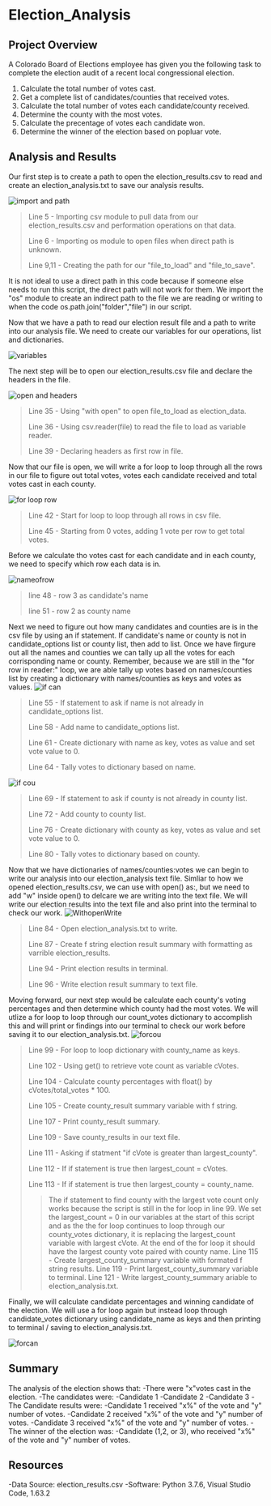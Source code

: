 # **Election_Analysis**

## **Project Overview**
A Colorado Board of Elections employee has given you the following task to complete the election audit of a recent local congressional election.

1. Calculate the total number of votes cast.
2. Get a complete list of candidates/counties that received votes.
3. Calculate the total number of votes each candidate/county received.
4. Determine the county with the most votes.
5. Calculate the precentage of votes each candidate won.
6. Determine the winner of the election based on popluar vote.

## **Analysis and Results**

Our first step is to create a path to open the election_results.csv to read and create an election_analysis.txt to save our analysis results.

![import and path](https://github.com/QQrex/Election_Analysis/blob/main/Resources/import%20and%20paths.PNG)
>Line 5 - Importing csv module to pull data from our election_results.csv and performation operations on that data.
>
>Line 6 - Importing os module to open files when direct path is unknown.
>
>Line 9,11 - Creating the path for our "file_to_load" and "file_to_save".

It is not ideal to use a direct path in this code because if someone else needs to run this script, the direct path will not work for them. We import the "os" module to create an indirect path to the file we are reading or writing to when the code os.path.join("folder","file") in our script.


Now that we have a path to read our election result file and a path to write into our analysis file. We need to create our variables for our operations, list and dictionaries.

![variables](https://github.com/QQrex/Election_Analysis/blob/main/Resources/counter%20list%20dic.PNG)

The next step will be to open our election_results.csv file and declare the headers in the file.

![open and headers](https://github.com/QQrex/Election_Analysis/blob/main/Resources/With%20open%20and%20headers.PNG)
>Line 35 - Using "with open" to open file_to_load as election_data.
>
>Line 36 - Using csv.reader(file) to read the file to load as variable reader.
>
>Line 39 - Declaring headers as first row in file.

Now that our file is open, we will write a for loop to loop through all the rows in our file to figure out total votes, votes each candidate received and total votes cast in each county.

![for loop row](https://github.com/QQrex/Election_Analysis/blob/main/Resources/for%20row%20in%20reader.PNG)
>Line 42 - Start for loop to loop through all rows in csv file.
>
>Line 45 - Starting from 0 votes, adding 1 vote per row to get total votes.

Before we calculate tho votes cast for each candidate and in each county, we need to specify which row each data is in.

![nameofrow](https://github.com/QQrex/Election_Analysis/blob/main/Resources/name%20of%20rows.PNG)
>line 48 - row 3 as candidate's name
>
>line 51 - row 2 as county name

Next we need to figure out how many candidates and counties are is in the csv file by using an if statement. If candidate's name or county is not in candidate_options list or county list, then add to list. Once we have firgure out all the names and counties we can tally up all the votes for each corrisponding name or county. Remember, because we are still in the "for row in reader:" loop, we are able tally up votes based on names/counties list by creating a dictionary with names/counties as keys and votes as values.
![if can](https://github.com/QQrex/Election_Analysis/blob/main/Resources/if%20for%20can.PNG)
>Line 55 - If statement to ask if name is not already in candidate_options list.
>
>Line 58 - Add name to candidate_options list.
>
>Line 61 - Create dictionary with name as key, votes as value and set vote value to 0.
>
>Line 64 - Tally votes to dictionary based on name.
>

![if cou](https://github.com/QQrex/Election_Analysis/blob/main/Resources/if%20for%20cou.PNG)
>Line 69 - If statement to ask if county is not already in county list.
>
>Line 72 - Add county to county list.
>
>Line 76 - Create dictionary with county as key, votes as value and set vote value to 0.
>
>Line 80 - Tally votes to dictionary based on county.

Now that we have dictionaries of names/counties:votes we can begin to write our analysis into our election_analysis text file. Simliar to how we opened election_results.csv, we can use with open() as:, but we need to add "w" inside open() to delcare we are writing into the text file. We will write our election results into the text file and also print into the terminal to check our work.
![WithopenWrite](https://github.com/QQrex/Election_Analysis/blob/main/Resources/With%20open%20write%20and%20print%20election.PNG)
>Line 84 - Open election_analysis.txt to write.
>
>Line 87 - Create f string election result summary with formatting as varrible election_results.
>
>Line 94 - Print election results in terminal.
>
>Line 96 - Write election result summary to text file.


Moving forward, our next step would be calculate each county's voting percentages and then determine which county had the most votes. We will utlize a for loop to loop through our count_votes dictionary to accomplish this and will print or findings into our terminal to check our work before saving it to our election_analysis.txt.
![forcou](https://github.com/QQrex/Election_Analysis/blob/main/Resources/For%20county.PNG)
>Line 99 - For loop to loop dictionary with county_name as keys.
>
>Line 102 - Using get() to retrieve vote count as variable cVotes.
>
>Line 104 - Calculate county percentages with float() by cVotes/total_votes * 100.
>
>Line 105 - Create county_result summary variable with f string.
>
>Line 107 - Print county_result summary.
>
>Line 109 - Save county_results in our text file.
>
>Line 111 - Asking if statment "if cVote is greater than largest_county".
>
>Line 112 - If if statement is true then largest_count = cVotes.
>
>Line 113 - If if statement is true then largest_county = county_name.
>>
>>The if statement to find county with the largest vote count only works because the script is still in the for loop in line 99. We set the largest_count = 0 in our variables at the start of this script and as the the for loop continues to loop through our county_votes dictionary, it is replacing the largest_count variable with largest cVote. At the end of the for loop it should have the largest county vote paired with county name.
>Line 115 - Create largest_county_summary variable with formated f string results.
>Line 119 - Print largest_county_summary variable to terminal.
>Line 121 - Write largest_county_summary ariable to election_analysis.txt.

Finally, we will calculate candidate percentages and winning candidate of the election. We will use a for loop again but instead loop through candidate_votes dictionary using candidate_name as keys and then printing to terminal / saving to election_analysis.txt.

![forcan](https://github.com/QQrex/Election_Analysis/blob/main/Resources/for%20can.PNG)
>



## Summary
The analysis of the election shows that:
-There were "x"votes cast in the election.
-The candidates were:
    -Candidate 1
    -Candidate 2
    -Candidate 3
-The Candidate results were:
    -Candidate 1 received "x%" of the vote and "y" number of votes.
    -Candidate 2 received "x%" of the vote and "y" number of votes.
    -Candidate 3 received "x%" of the vote and "y" number of votes.
-The winner of the election was:
    -Candidate (1,2, or 3), who received "x%" of the vote and "y" number of votes.
    
## **Resources**
-Data Source: election_results.csv
-Software: Python 3.7.6, Visual Studio Code, 1.63.2
